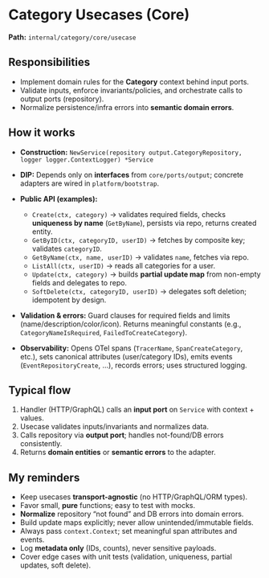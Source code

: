 # Category Usecases (Core)

**Path:** `internal/category/core/usecase`

## Responsibilities

* Implement domain rules for the **Category** context behind input ports.
* Validate inputs, enforce invariants/policies, and orchestrate calls to output ports (repository).
* Normalize persistence/infra errors into **semantic domain errors**.

## How it works

* **Construction:** `NewService(repository output.CategoryRepository, logger logger.ContextLogger) *Service`
* **DIP:** Depends only on **interfaces** from `core/ports/output`; concrete adapters are wired in `platform/bootstrap`.
* **Public API (examples):**

    * `Create(ctx, category)` → validates required fields, checks **uniqueness by name** (`GetByName`), persists via repo, returns created entity.
    * `GetByID(ctx, categoryID, userID)` → fetches by composite key; validates `categoryID`.
    * `GetByName(ctx, name, userID)` → validates `name`, fetches via repo.
    * `ListAll(ctx, userID)` → reads all categories for a user.
    * `Update(ctx, category)` → builds **partial update map** from non-empty fields and delegates to repo.
    * `SoftDelete(ctx, categoryID, userID)` → delegates soft deletion; idempotent by design.
* **Validation & errors:** Guard clauses for required fields and limits (name/description/color/icon). Returns meaningful constants (e.g., `CategoryNameIsRequired`, `FailedToCreateCategory`).
* **Observability:** Opens OTel spans (`TracerName`, `SpanCreateCategory`, etc.), sets canonical attributes (user/category IDs), emits events (`EventRepositoryCreate`, …), records errors; uses structured logging.

## Typical flow

1. Handler (HTTP/GraphQL) calls an **input port** on `Service` with context + values.
2. Usecase validates inputs/invariants and normalizes data.
3. Calls repository via **output port**; handles not-found/DB errors consistently.
4. Returns **domain entities** or **semantic errors** to the adapter.

## My reminders

* Keep usecases **transport-agnostic** (no HTTP/GraphQL/ORM types).
* Favor small, **pure** functions; easy to test with mocks.
* **Normalize** repository “not found” and DB errors into domain errors.
* Build update maps explicitly; never allow unintended/immutable fields.
* Always pass `context.Context`; set meaningful span attributes and events.
* Log **metadata only** (IDs, counts), never sensitive payloads.
* Cover edge cases with unit tests (validation, uniqueness, partial updates, soft delete).
